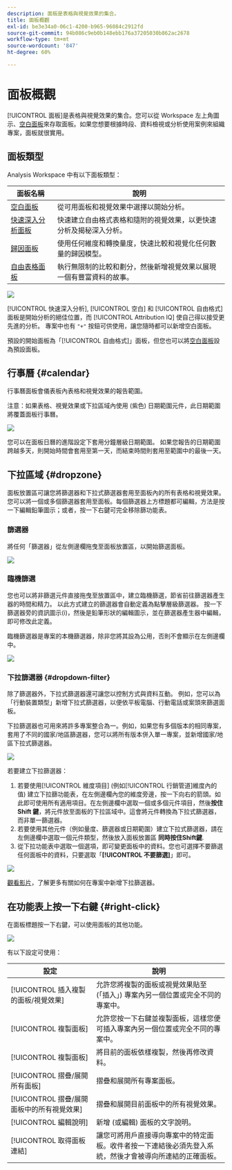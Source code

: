 ```yaml
---
description: 面板是表格與視覺效果的集合。
title: 面板概觀
exl-id: be3e34a0-06c1-4200-b965-96084c2912fd
source-git-commit: 94b086c9eb0b148ebb176a37205030b862ac2678
workflow-type: tm+mt
source-wordcount: '847'
ht-degree: 60%

---
```


# 面板概觀

[!UICONTROL 面板]是表格與視覺效果的集合。您可以從 Workspace 左上角圖示、[空白面板](/help/analysis-workspace/c-panels/blank-panel.md)來存取面板。如果您想要根據時段、資料檢視或分析使用案例來組織專案，面板就很實用。

## 面板類型

Analysis Workspace 中有以下面板類型：

| 面板名稱 | 說明 |
| --- | --- |
| [空白面板](/help/analysis-workspace/c-panels/blank-panel.md) | 從可用面板和視覺效果中選擇以開始分析。 |
| [快速深入分析面板](quickinsight.md) | 快速建立自由格式表格和隨附的視覺效果，以更快速分析及揭秘深入分析。 |
| [歸因面板](attribution.md) | 使用任何維度和轉換量度，快速比較和視覺化任何數量的歸因模型。 |
| [自由表格面板](freeform-panel.md) | 執行無限制的比較和劃分，然後新增視覺效果以展現一個有豐富資料的故事。 |

![](assets/panel-overview.png)

[!UICONTROL 快速深入分析], [!UICONTROL 空白] 和 [!UICONTROL 自由格式] 面板是開始分析的絕佳位置，而 [!UICONTROL Attribution IQ] 使自己得以接受更先進的分析。 專案中也有 `"+"` 按鈕可供使用，讓您隨時都可以新增空白面板。

預設的開始面板為「[!UICONTROL 自由格式]」面板，但您也可以將[空白面板](/help/analysis-workspace/c-panels/blank-panel.md)設為預設面板。

## 行事曆 {#calendar}

行事曆面板會儀表板內表格和視覺效果的報告範圍。

注意：如果表格、視覺效果或下拉區域內使用 (紫色) 日期範圍元件，此日期範圍將覆蓋面板行事曆。

![](assets/panel-calendar.png)

您可以在面板日曆的進階設定下套用分鐘層級日期範圍。 如果您報告的日期範圍跨越多天，則開始時間會套用至第一天，而結束時間則套用至範圍中的最後一天。

## 下拉區域 {#dropzone}

面板放置區可讓您將篩選器和下拉式篩選器套用至面板內的所有表格和視覺效果。 您可以將一個或多個篩選器套用至面板。每個篩選器上方標題都可編輯，方法是按一下編輯鉛筆圖示；或者，按一下右鍵可完全移除篩功能表。

### 篩選器

將任何「篩選器」從左側邊欄拖曳至面板放置區，以開始篩選面板。

![](assets/segment-filter.png)

### 臨機篩選

您也可以將非篩選元件直接拖曳至放置區中，建立臨機篩選，節省前往篩選器產生器的時間和精力。 以此方式建立的篩選器會自動定義為點擊層級篩選器。 按一下篩選器旁的資訊圖示(i)，然後是鉛筆形狀的編輯圖示，並在篩選器產生器中編輯，即可修改此定義。

臨機篩選器是專案的本機篩選器，除非您將其設為公用，否則不會顯示在左側邊欄中。

![](assets/adhoc-segment-filter.png)

### 下拉篩選器 {#dropdown-filter}

除了篩選器外，下拉式篩選器還可讓您以控制方式與資料互動。 例如，您可以為「行動裝置類型」新增下拉式篩選器，以便依平板電腦、行動電話或案頭來篩選面板。

下拉篩選器也可用來將許多專案整合為一。例如，如果您有多個版本的相同專案，套用了不同的國家/地區篩選器，您可以將所有版本併入單一專案，並新增國家/地區下拉式篩選器。

![](assets/dropdown-filter-intro.png)

若要建立下拉篩選器：

1. 若要使用[!UICONTROL 維度項目] (例如[!UICONTROL 行銷管道]維度內的值) 建立下拉篩功能表，在左側邊欄內您的維度旁邊，按一下向右的箭頭。如此即可使用所有適用項目。在左側邊欄中選取一個或多個元件項目，然後&#x200B;**按住 Shift 鍵**，將元件放至面板的下拉區域中。這會將元件轉換為下拉式篩選器，而非單一篩選器。
1. 若要使用其他元件（例如量度、篩選器或日期範圍）建立下拉式篩選器，請在左側邊欄中選取一個元件類型，然後放入面板放置區 **同時按住Shift鍵**.
1. 從下拉功能表中選取一個選項，即可變更面板中的資料。您也可選擇不要篩選任何面板中的資料，只要選取「**[!UICONTROL 不要篩選]**」即可。

![](assets/create-dropdown.png)

[觀看影片](https://experienceleague.adobe.com/docs/analytics-learn/tutorials/analysis-workspace/using-panels/using-panels-to-organize-your-analysis-workspace-projects.html?lang=zh-Hant)，了解更多有關如何在專案中新增下拉篩選器。

## 在功能表上按一下右鍵 {#right-click}

在面板標題按一下右鍵，可以使用面板的其他功能。

![](assets/right-click-menu.png)

有以下設定可使用：

| 設定 | 說明 |
| --- | --- |
| [!UICONTROL 插入複製的面板/視覺效果] | 允許您將複製的面板或視覺效果貼至 (「插入」) 專案內另一個位置或完全不同的專案中。 |
| [!UICONTROL 複製面板] | 允許您按一下右鍵並複製面板，這樣您便可插入專案內另一個位置或完全不同的專案中。 |
| [!UICONTROL 複製面板] | 將目前的面板依樣複製，然後再修改資料。 |
| [!UICONTROL 摺疊/展開所有面板] | 摺疊和展開所有專案面板。 |
| [!UICONTROL 摺疊/展開面板中的所有視覺效果] | 摺疊和展開目前面板中的所有視覺效果。 |
| [!UICONTROL 編輯說明] | 新增 (或編輯) 面板的文字說明。 |
| [!UICONTROL 取得面板連結] | 讓您可將用戶直接導向專案中的特定面板。收件者按一下連結後必須先登入系統，然後才會被導向所連結的正確面板。 |
